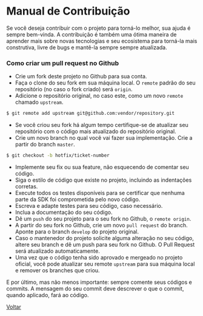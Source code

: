 
# Manual de Contribuição

Se você deseja contribuir com o projeto para torná-lo melhor, sua ajuda é sempre bem-vinda.
A contribuição é também uma ótima maneira de aprender mais sobre novas tecnologias e seu ecosistema para torná-la mais construtiva, livre de bugs e mantê-la sempre sempre atualizada.

### Como criar um pull request no Github

* Crie um fork deste projeto no Github para sua conta.
* Faça o clone do seu fork em sua máquina local. O `remote` padrão do seu repositório (no caso o fork criado) será `origin`.
* Adicione o repositório original, no caso este, como um novo `remote` chamado `upstream`.
```bash
$ git remote add upstream git@github.com:vendor/repository.git
```
* Se você criou seu fork há algum tempo certifique-se de atualizar seu repositório com o código mais atualizado do repositório original.
* Crie um novo branch no qual você vai fazer sua implementação. Crie a partir do branch `master`.
```bash
$ git checkout -b hotfix/ticket-number
```
* Implemente seu fix ou sua feature, não esquecendo de comentar seu código.
* Siga o estilo de código que existe no projeto, incluindo as indentações corretas.
* Execute todos os testes disponíveis para se certificar que nenhuma parte da SDK foi comprometida pelo novo código.
* Escreva e adapte testes para seu código, caso necessário.
* Inclua a documentação do seu código.
* Dê um `push` do seu projeto para o seu fork no Github, o `remote origin`.
* A partir do seu fork no Github, crie um novo `pull request` do branch. Aponte para o branch `develop` do projeto original.
* Caso o mantenedor do projeto solicite alguma alteração no seu código, altere seu branch e dê um push para seu fork no Github. O Pull Request será atualizado automaticamente.
* Uma vez que o código tenha sido aprovado e mergeado no projeto oficial, você pode atualizar seu remote `upstream` para sua máquina local e remover os branches que criou.

E por último, mas não menos importante: sempre comente seus códigos e commits. A mensagem do seu commit deve descrever o que o commit, quando aplicado, fará ao código.
 
[Voltar](../README.md)
